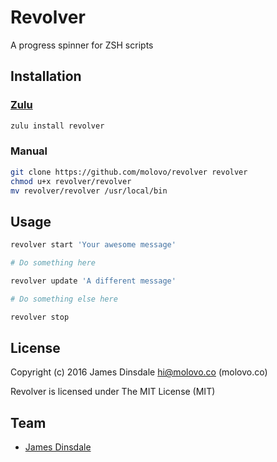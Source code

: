 # Revolver

A progress spinner for ZSH scripts

## Installation

### [Zulu](https://github.com/zulu-zsh/zulu)

```sh
zulu install revolver
```

### Manual

```sh
git clone https://github.com/molovo/revolver revolver
chmod u+x revolver/revolver
mv revolver/revolver /usr/local/bin
```

## Usage

```sh
revolver start 'Your awesome message'

# Do something here

revolver update 'A different message'

# Do something else here

revolver stop
```

## License

Copyright (c) 2016 James Dinsdale <hi@molovo.co> (molovo.co)

Revolver is licensed under The MIT License (MIT)

## Team

* [James Dinsdale](http://molovo.co)
